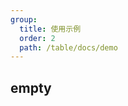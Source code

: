 ```yaml
---
group:
  title: 使用示例
  order: 2
  path: /table/docs/demo
---
```


## empty

<code src="../examples/empty.tsx">
